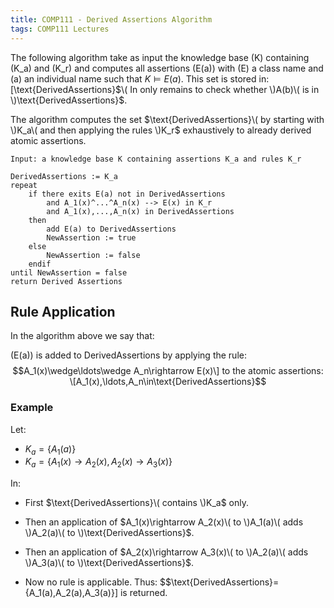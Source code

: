 ```yaml
---
title: COMP111 - Derived Assertions Algorithm
tags: COMP111 Lectures
---
```

The following algorithm take as input the knowledge base \(K\) containing \(K_a\) and \(K_r\) and computes all assertions \(E(a)\) with \(E\) a class name and \(a\) an individual name such that $K\models E(a)$. This set is stored in: \[\text{DerivedAssertions}$\( In only remains to check whether \)A(b)\( is in \)\text{DerivedAssertions}$. 

The algorithm computes the set $\text{DerivedAssertions}\( by starting with \)K_a\( and then applying the rules \)K_r$ exhaustively to already derived atomic assertions.

```
Input: a knowledge base K containing assertions K_a and rules K_r
	
DerivedAssertions := K_a
repeat
	if there exits E(a) not in DerivedAssertions
		and A_1(x)^...^A_n(x) --> E(x) in K_r
		and A_1(x),...,A_n(x) in DerivedAssertions
	then 
		add E(a) to DerivedAssertions
		NewAssertion := true
	else 
		NewAssertion := false
	endif
until NewAssertion = false
return Derived Assertions
```

## Rule Application
In the algorithm above we say that:

\(E(a)\) is added to $\text{DerivedAssertions}$ by applying the rule:
$$A_1(x)\wedge\ldots\wedge A_n\rightarrow E(x)\]
to the atomic assertions:
\[A_1(x),\ldots,A_n\in\text{DerivedAssertions}$$

### Example
Let:

* $K_a=\{A_1(a)\}$
* $K_a=\{A_1(x)\rightarrow A_2(x),A_2(x)\rightarrow A_3(x)\}$

In:

* First $\text{DerivedAssertions}\( contains \)K_a$ only.

* Then an application of $A_1(x)\rightarrow A_2(x)\( to \)A_1(a)\( adds \)A_2(a)\( to \)\text{DerivedAssertions}$.

* Then an application of $A_2(x)\rightarrow A_3(x)\( to \)A_2(a)\( adds \)A_3(a)\( to \)\text{DerivedAssertions}$.

* Now no rule is applicable. Thus:
$$\text{DerivedAssertions}=\{A_1(a),A_2(a),A_3(a)\}\]
is returned.